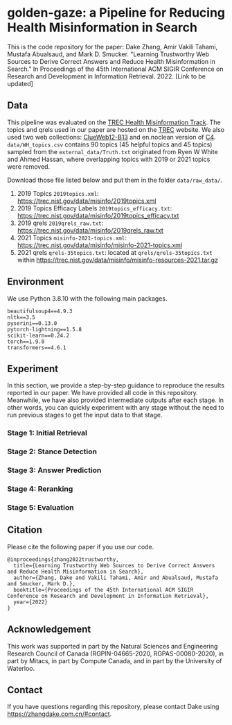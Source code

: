 # golden-gaze: a Pipeline for Reducing Health Misinformation in Search

This is the code repository for the paper: 
Dake Zhang, Amir Vakili Tahami, Mustafa Abualsaud, and Mark D. Smucker. 
"Learning Trustworthy Web Sources to Derive Correct Answers and Reduce Health Misinformation in Search." 
In Proceedings of the 45th International ACM SIGIR Conference on Research and Development in Information Retrieval. 2022.
[Link to be updated]

## Data

This pipeline was evaluated on the [TREC Health Misinformation Track](https://trec-health-misinfo.github.io/).
The topics and qrels used in our paper are hosted on the [TREC](https://trec.nist.gov/) website.
We also used two web collections: [ClueWeb12-B13](https://lemurproject.org/clueweb12/) and en.noclean version of [C4](https://www.tensorflow.org/datasets/catalog/c4).
`data/WH_topics.csv` contains 90 topics (45 helpful topics and 45 topics) sampled from the `external_data/Truth.txt` originated from Ryen W White and Ahmed Hassan, where overlapping topics with 2019 or 2021 topics were removed. 

Download those file listed below and put them in the folder `data/raw_data/`.

1. 2019 Topics `2019topics.xml`: https://trec.nist.gov/data/misinfo/2019topics.xml
2. 2019 Topics Efficacy Labels `2019topics_efficacy.txt`: https://trec.nist.gov/data/misinfo/2019topics_efficacy.txt
3. 2019 qrels `2019qrels_raw.txt`: https://trec.nist.gov/data/misinfo/2019qrels_raw.txt
4. 2021 Topics `misinfo-2021-topics.xml`: https://trec.nist.gov/data/misinfo/misinfo-2021-topics.xml
5. 2021 qrels `qrels-35topics.txt`: located at `qrels/qrels-35topics.txt` within https://trec.nist.gov/data/misinfo/misinfo-resources-2021.tar.gz

## Environment
We use Python 3.8.10 with the following main packages.
```
beautifulsoup4==4.9.3
nltk==3.5
pyserini==0.13.0
pytorch-lightning==1.5.8
scikit-learn==0.24.2
torch==1.9.0
transformers==4.6.1
```


## Experiment
In this section, we provide a step-by-step guidance to reproduce the results reported in our paper.
We have provided all code in this repository.
Meanwhile, we have also provided intermediate outputs after each stage.
In other words, you can quickly experiment with any stage without the need to run previous stages to get the input data to that stage.

### Stage 1: Initial Retrieval

### Stage 2: Stance Detection

### Stage 3: Answer Prediction

### Stage 4: Reranking

### Stage 5: Evaluation


## Citation
Please cite the following paper if you use our code.
```
@inproceedings{zhang2022trustworthy,
  title={Learning Trustworthy Web Sources to Derive Correct Answers and Reduce Health Misinformation in Search},
  author={Zhang, Dake and Vakili Tahami, Amir and Abualsaud, Mustafa and Smucker, Mark D.},
  booktitle={Proceedings of the 45th International ACM SIGIR Conference on Research and Development in Information Retrieval},
  year={2022}
}
```

## Acknowledgement
This work was supported in part by the Natural Sciences and Engineering Research Council of Canada (RGPIN-04665-2020, RGPAS-00080-2020), in part by Mitacs, in part by Compute Canada, and in part by the University of Waterloo.

## Contact
If you have questions regarding this repository, 
please contact Dake using https://zhangdake.com.cn/#contact.
